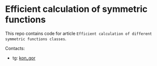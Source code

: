 # Efficient calculation of symmetric functions

This repo contains code for article `Efficient calculation of different symmetric functions classes`.

Contacts:
- tg: [kon_gor](tg.me/kon_gor)